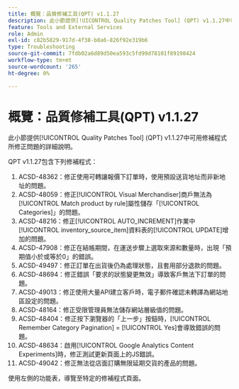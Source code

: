 ```yaml
---
title: 概覽：品質修補工具(QPT) v1.1.27
description: 此小節提供[!UICONTROL Quality Patches Tool] (QPT) v1.1.27中可用修補程式所修正問題的詳細說明。
feature: Tools and External Services
role: Admin
exl-id: c82b5829-917d-4f38-b8a6-826f92e319b6
type: Troubleshooting
source-git-commit: 7fdb02a6d89d50ea593c5fd99d78101f89198424
workflow-type: tm+mt
source-wordcount: '265'
ht-degree: 0%

---
```


# 概覽：品質修補工具(QPT) v1.1.27

此小節提供[!UICONTROL Quality Patches Tool] (QPT) v1.1.27中可用修補程式所修正問題的詳細說明。

QPT v1.1.27包含下列修補程式：

1. ACSD-48362：修正使用可轉讓報價下訂單時，使用預設送貨地址而非新地址的問題。
1. ACSD-48059：修正[!UICONTROL Visual Merchandiser]商戶無法為[!UICONTROL Match product by rule]屬性儲存「[!UICONTROL Categories]」的問題。
1. ACSD-48216：修正[!UICONTROL AUTO_INCREMENT]作業中[!UICONTROL inventory_source_item]資料表的[!UICONTROL UPDATE]增加的問題。
1. ACSD-47908：修正在結帳期間，在運送步驟上選取來源和數量時，出現「預期值小於或等於0」的錯誤。
1. ACSD-49497：修正訂單在出貨後仍為處理狀態，且套用部分退款的問題。
1. ACSD-48694：修正錯誤「要求的狀態變更無效」導致客戶無法下訂單的問題。
1. ACSD-49013：修正使用大量API建立客戶時，電子郵件確認未轉譯為網站地區設定的問題。
1. ACSD-48164：修正受限管理員無法儲存網站層級值的問題。
1. ACSD-48404：修正按下瀏覽器的「上一步」按鈕時，[!UICONTROL Remember Category Pagination] = [!UICONTROL Yes]會導致錯誤的問題。
1. ACSD-48634：啟用[!UICONTROL Google Analytics Content Experiments]時，修正測試更新頁面上的JS錯誤。
1. ACSD-49042：修正無法從店面訂購無限延期交貨的產品的問題。

使用左側的功能表，導覽至特定的修補程式頁面。
